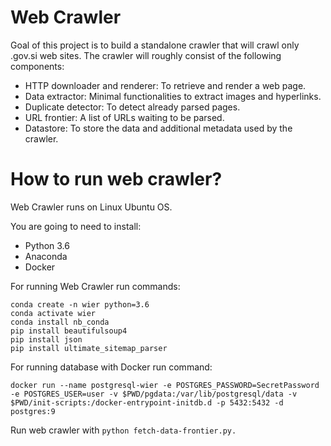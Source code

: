 # Web Crawler
Goal of this project is to build a standalone crawler that will crawl only .gov.si web sites. The crawler will roughly consist of the following components:

- HTTP downloader and renderer: To retrieve and render a web page.
- Data extractor: Minimal functionalities to extract images and hyperlinks.
- Duplicate detector: To detect already parsed pages.
- URL frontier: A list of URLs waiting to be parsed.
- Datastore: To store the data and additional metadata used by the crawler.

# How to run web crawler?
Web Crawler runs on Linux Ubuntu OS. 

You are going to need to install: 
- Python 3.6
-  Anaconda
-  Docker

For running Web Crawler run commands: 

```
conda create -n wier python=3.6
conda activate wier
conda install nb_conda
pip install beautifulsoup4
pip install json
pip install ultimate_sitemap_parser
```

For running database with Docker run command: 

```
docker run --name postgresql-wier -e POSTGRES_PASSWORD=SecretPassword -e POSTGRES_USER=user -v $PWD/pgdata:/var/lib/postgresql/data -v $PWD/init-scripts:/docker-entrypoint-initdb.d -p 5432:5432 -d postgres:9
```
Run web crawler with ```python fetch-data-frontier.py.```
